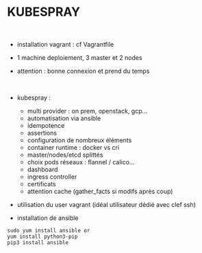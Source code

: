 # KUBESPRAY


<br>

* installation vagrant : cf Vagrantfile

* 1 machine deploiement, 3 master et 2 nodes 

* attention : bonne connexion et prend du temps

<br>

* kubespray :
	* multi provider : on prem, openstack, gcp...
	* automatisation via ansible
	* idempotence
	* assertions
	* configuration de nombreux éléments
	* container runtime : docker vs cri
	* master/nodes/etcd splittés
	* choix pods réseaux : flannel / calico...
	* dashboard
	* ingress controller
	* certificats
	* attention cache (gather_facts si modifs après coup)

* utilisation du user vagrant (idéal utilisateur dédié avec clef ssh)

* installation de ansible

```
sudo yum install ansible or 
yum install python3-pip
pip3 install ansible 
```

